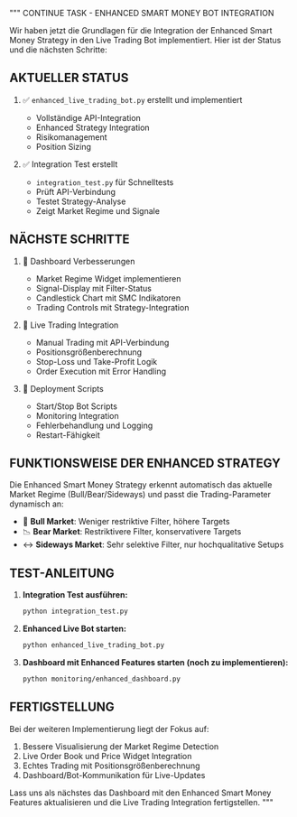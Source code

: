 """
CONTINUE TASK - ENHANCED SMART MONEY BOT INTEGRATION

Wir haben jetzt die Grundlagen für die Integration der Enhanced Smart Money Strategy in den Live Trading Bot implementiert. Hier ist der Status und die nächsten Schritte:

## AKTUELLER STATUS

1. ✅ `enhanced_live_trading_bot.py` erstellt und implementiert
   - Vollständige API-Integration
   - Enhanced Strategy Integration
   - Risikomanagement
   - Position Sizing

2. ✅ Integration Test erstellt
   - `integration_test.py` für Schnelltests
   - Prüft API-Verbindung
   - Testet Strategy-Analyse
   - Zeigt Market Regime und Signale

## NÄCHSTE SCHRITTE

1. 🔄 Dashboard Verbesserungen
   - Market Regime Widget implementieren
   - Signal-Display mit Filter-Status
   - Candlestick Chart mit SMC Indikatoren
   - Trading Controls mit Strategy-Integration

2. 🔄 Live Trading Integration
   - Manual Trading mit API-Verbindung
   - Positionsgrößenberechnung
   - Stop-Loss und Take-Profit Logik
   - Order Execution mit Error Handling

3. 🔄 Deployment Scripts
   - Start/Stop Bot Scripts
   - Monitoring Integration
   - Fehlerbehandlung und Logging
   - Restart-Fähigkeit

## FUNKTIONSWEISE DER ENHANCED STRATEGY

Die Enhanced Smart Money Strategy erkennt automatisch das aktuelle Market Regime (Bull/Bear/Sideways) und passt die Trading-Parameter dynamisch an:

- 🚀 **Bull Market**: Weniger restriktive Filter, höhere Targets
- 📉 **Bear Market**: Restriktivere Filter, konservativere Targets
- ↔️ **Sideways Market**: Sehr selektive Filter, nur hochqualitative Setups

## TEST-ANLEITUNG

1. **Integration Test ausführen:**
   ```bash
   python integration_test.py
   ```

2. **Enhanced Live Bot starten:**
   ```bash
   python enhanced_live_trading_bot.py
   ```

3. **Dashboard mit Enhanced Features starten (noch zu implementieren):**
   ```bash
   python monitoring/enhanced_dashboard.py
   ```

## FERTIGSTELLUNG

Bei der weiteren Implementierung liegt der Fokus auf:

1. Bessere Visualisierung der Market Regime Detection
2. Live Order Book und Price Widget Integration
3. Echtes Trading mit Positionsgrößenberechnung
4. Dashboard/Bot-Kommunikation für Live-Updates

Lass uns als nächstes das Dashboard mit den Enhanced Smart Money Features aktualisieren und die Live Trading Integration fertigstellen.
"""